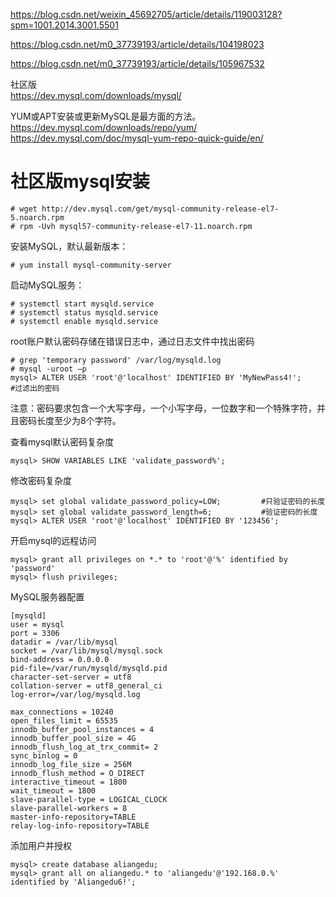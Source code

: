 
https://blog.csdn.net/weixin_45692705/article/details/119003128?spm=1001.2014.3001.5501


https://blog.csdn.net/m0_37739193/article/details/104198023

https://blog.csdn.net/m0_37739193/article/details/105967532

社区版  
https://dev.mysql.com/downloads/mysql/


YUM或APT安装或更新MySQL是最方面的方法。  
https://dev.mysql.com/downloads/repo/yum/  
https://dev.mysql.com/doc/mysql-yum-repo-quick-guide/en/  


# 社区版mysql安装

```
# wget http://dev.mysql.com/get/mysql-community-release-el7-5.noarch.rpm
# rpm -Uvh mysql57-community-release-el7-11.noarch.rpm
```

安装MySQL，默认最新版本：
```
# yum install mysql-community-server
```

启动MySQL服务：
```
# systemctl start mysqld.service
# systemctl status mysqld.service
# systemctl enable mysqld.service
```

root账户默认密码存储在错误日志中，通过日志文件中找出密码
```
# grep 'temporary password' /var/log/mysqld.log
# mysql -uroot –p
mysql> ALTER USER 'root'@'localhost' IDENTIFIED BY 'MyNewPass4!';         #过滤出的密码
```
注意：密码要求包含一个大写字母，一个小写字母，一位数字和一个特殊字符，并且密码长度至少为8个字符。

查看mysql默认密码复杂度
```
mysql> SHOW VARIABLES LIKE 'validate_password%';
```

修改密码复杂度
```
mysql> set global validate_password_policy=LOW;         #只验证密码的长度
mysql> set global validate_password_length=6;           #验证密码的长度
mysql> ALTER USER 'root'@'localhost' IDENTIFIED BY '123456'; 
```

开启mysql的远程访问
```
mysql> grant all privileges on *.* to 'root'@'%' identified by 'password'
mysql> flush privileges;
```

MySQL服务器配置
```
[mysqld]
user = mysql
port = 3306
datadir = /var/lib/mysql
socket = /var/lib/mysql/mysql.sock
bind-address = 0.0.0.0
pid-file=/var/run/mysqld/mysqld.pid
character-set-server = utf8
collation-server = utf8_general_ci
log-error=/var/log/mysqld.log

max_connections = 10240
open_files_limit = 65535
innodb_buffer_pool_instances = 4
innodb_buffer_pool_size = 4G
innodb_flush_log_at_trx_commit= 2
sync_binlog = 0
innodb_log_file_size = 256M
innodb_flush_method = O_DIRECT
interactive_timeout = 1800
wait_timeout = 1800
slave-parallel-type = LOGICAL_CLOCK
slave-parallel-workers = 8
master-info-repository=TABLE
relay-log-info-repository=TABLE
```

添加用户并授权
```
mysql> create database aliangedu;
mysql> grant all on aliangedu.* to 'aliangedu'@'192.168.0.%' identified by 'Aliangedu6!';
```
